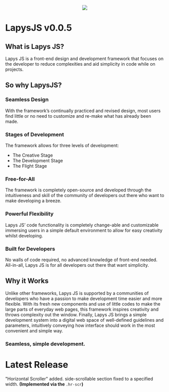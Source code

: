 <p align="center">    
    <img src="https://github.com/LapysNights/LapysJS/blob/master/assets/img/png/lapysJS.png">
</p>

# LapysJS v0.0.5

## What is Lapys JS?
    
Lapys JS is a front-end design and development framework that focuses on the developer 
to reduce complexities and aid simplicity in code while on projects.

## So why LapysJS?

### Seamless Design
With the framework’s continually practiced and revised design, 
most users find little or no need to customize and re-make 
what has already been made.

### Stages of Development
The framework allows for three levels of development: 

- The Creative Stage
- The Development Stage
- The Flight Stage

### Free-for-All
The framework is completely open-source and 
developed through the intuitiveness and skill 
of the community of developers out there 
who want to make developing a breeze.

### Powerful Flexibility
Lapys JS’ code functionality is completely 
change-able and customizable immersing users 
in a simple default environment to allow 
for easy creativity whilst developing.

### Built for Developers
No walls of code required, no advanced knowledge of front-end needed. 
All-in-all, Lapys JS is for all developers out there that want simplicity.

## Why it Works
Unlike other frameworks, Lapys JS is supported by a communities of developers who have a passion to make development time easier and more flexible.
With its fresh new components and use of little codes to make the large parts of everyday web pages, this framework inspires creativity and throws complexity out the window.
Finally, Lapys JS brings a simple development system into a digital web space of well-defined guidelines and parameters, intuitively conveying how interface should work in the most convenient and simple way.

### Seamless, simple development.

# Latest Release
"Horizontal Scroller" added.
 side-scrollable section fixed to a specified width.
 <b>(Implemented via the </b><code color="red">.hr-scr</code><b>)</b>
